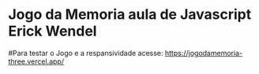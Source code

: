 # Jogo da Memoria aula de Javascript Erick Wendel
#Para testar o Jogo e a respansividade acesse:
https://jogodamemoria-three.vercel.app/
